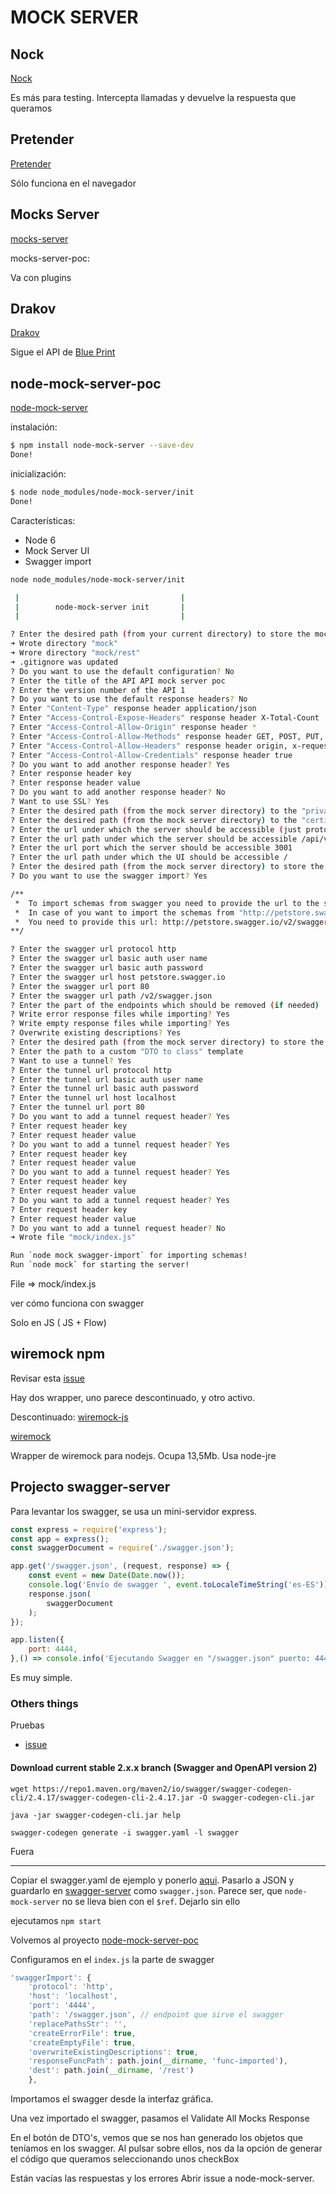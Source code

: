 # MOCK SERVER

## Nock

[Nock](https://github.com/nock/nock)

Es más para testing. Intercepta llamadas y devuelve la respuesta que queramos

## Pretender

[Pretender](https://github.com/pretenderjs/pretender)

Sólo funciona en el navegador


## Mocks Server

[mocks-server](https://github.com/mocks-server/main)

mocks-server-poc:

Va con plugins

## Drakov

[Drakov](https://github.com/Aconex/drakov)

Sigue el API de [Blue Print](https://apiblueprint.org/)

## node-mock-server-poc

[node-mock-server](https://github.com/smollweide/node-mock-server)

instalación:

```bash
$ npm install node-mock-server --save-dev
Done!
```

inicialización:

```bash
$ node node_modules/node-mock-server/init
Done!
```

Características:

- Node 6
- Mock Server UI
- Swagger import

```bash
node node_modules/node-mock-server/init

 |                                    |
 |        node-mock-server init       |
 |                                    |

? Enter the desired path (from your current directory) to store the mock server data mock
➜ Wrote directory "mock"
➜ Wrore directory "mock/rest"
➜ .gitignore was updated
? Do you want to use the default configuration? No
? Enter the title of the API API mock server poc
? Enter the version number of the API 1
? Do you want to use the default response headers? No
? Enter "Content-Type" response header application/json
? Enter "Access-Control-Expose-Headers" response header X-Total-Count
? Enter "Access-Control-Allow-Origin" response header *
? Enter "Access-Control-Allow-Methods" response header GET, POST, PUT, OPTIONS, DELETE, PATCH, HEAD
? Enter "Access-Control-Allow-Headers" response header origin, x-requested-with, content-type
? Enter "Access-Control-Allow-Credentials" response header true
? Do you want to add another response header? Yes
? Enter response header key 
? Enter response header value 
? Do you want to add another response header? No
? Want to use SSL? Yes
? Enter the desired path (from the mock server directory) to the "private key" file 
? Enter the desired path (from the mock server directory) to the "certificate" file 
? Enter the url under which the server should be accessible (just protocol, host and port) http://localhost:3001
? Enter the url path under which the server should be accessible /api/v1
? Enter the url port which the server should be accessible 3001
? Enter the url path under which the UI should be accessible /
? Enter the desired path (from the mock server directory) to store the mock functions /func
? Do you want to use the swagger import? Yes

/**
 *  To import schemas from swagger you need to provide the url to the swagger api json file.
 *  In case of you want to import the schemas from "http://petstore.swagger.io/".
 *  You need to provide this url: http://petstore.swagger.io/v2/swagger.json
**/

? Enter the swagger url protocol http
? Enter the swagger url basic auth user name 
? Enter the swagger url basic auth password 
? Enter the swagger url host petstore.swagger.io
? Enter the swagger url port 80
? Enter the swagger url path /v2/swagger.json
? Enter the part of the endpoints which should be removed (if needed) 
? Write error response files while importing? Yes
? Write empty response files while importing? Yes
? Overwrite existing descriptions? Yes
? Enter the desired path (from the mock server directory) to store the imported mock functions func-imported
? Enter the path to a custom "DTO to class" template 
? Want to use a tunnel? Yes
? Enter the tunnel url protocol http
? Enter the tunnel url basic auth user name 
? Enter the tunnel url basic auth password 
? Enter the tunnel url host localhost
? Enter the tunnel url port 80
? Do you want to add a tunnel request header? Yes
? Enter request header key 
? Enter request header value 
? Do you want to add a tunnel request header? Yes
? Enter request header key 
? Enter request header value 
? Do you want to add a tunnel request header? Yes
? Enter request header key 
? Enter request header value 
? Do you want to add a tunnel request header? Yes
? Enter request header key 
? Enter request header value 
? Do you want to add a tunnel request header? No
➜ Wrote file "mock/index.js"
```

```txt
Run `node mock swagger-import` for importing schemas!
Run `node mock` for starting the server!
```

File => mock/index.js

ver cómo funciona con swagger

Solo en JS ( JS + Flow)


## wiremock npm

Revisar esta [issue](https://github.com/tomakehurst/wiremock/issues/514)

Hay dos wrapper, uno parece descontinuado, y otro activo.

Descontinuado: [wiremock-js](https://github.com/stratouklos/wiremock-js)

[wiremock](https://github.com/tomasbjerre/wiremock-npm)

Wrapper de wiremock para nodejs. Ocupa 13,5Mb. Usa node-jre


## Projecto swagger-server

Para levantar los swagger, se usa un mini-servidor express.

```js
const express = require('express');
const app = express();
const swaggerDocument = require('./swagger.json');

app.get('/swagger.json', (request, response) => {
    const event = new Date(Date.now());
    console.log('Envío de swagger ', event.toLocaleTimeString('es-ES'));
    response.json(
        swaggerDocument
    );
});

app.listen({
    port: 4444,
},() => console.info('Ejecutando Swagger en "/swagger.json" puerto: 4444'));
```

Es muy simple.

### Others things

Pruebas

- [issue](https://stackoverflow.com/questions/34733253/converting-a-swagger-yaml-file-to-json-from-the-command-line)

#### Download current stable 2.x.x branch (Swagger and OpenAPI version 2)

```
wget https://repo1.maven.org/maven2/io/swagger/swagger-codegen-cli/2.4.17/swagger-codegen-cli-2.4.17.jar -O swagger-codegen-cli.jar

java -jar swagger-codegen-cli.jar help

swagger-codegen generate -i swagger.yaml -l swagger
```

Fuera

-----

Copiar el swagger.yaml de ejemplo y ponerlo [aqui](https://editor.swagger.io/). Pasarlo a JSON y guardarlo en [swagger-server](#projecto-swagger-server) como `swagger.json`. Parece ser, que `node-mock-server` no se lleva bien con el `$ref`. Dejarlo sin ello

ejecutamos `npm start`

Volvemos al proyecto [node-mock-server-poc](#node-mock-server-poc)

Configuramos en el `index.js` la parte de swagger

```js
'swaggerImport': {
    'protocol': 'http',
    'host': 'localhost',
    'port': '4444',
    'path': '/swagger.json', // endpoint que sirve el swagger
    'replacePathsStr': '',
    'createErrorFile': true,
    'createEmptyFile': true,
    'overwriteExistingDescriptions': true,
    'responseFuncPath': path.join(__dirname, 'func-imported'),
    'dest': path.join(__dirname, '/rest')
    },
```

Importamos el swagger desde la interfaz gráfica.

Una vez importado el swagger, pasamos el Validate All Mocks Response

En el botón de DTO's, vemos que se nos han generado los objetos que teníamos en los swagger. Al pulsar sobre ellos, nos da la opción de generar el código que queramos seleccionando unos checkBox

Están vacías las respuestas y los errores
Abrir issue a node-mock-server.
